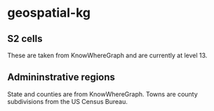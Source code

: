 # geospatial-kg

## S2 cells
These are taken from KnowWhereGraph and are currently at level 13.

## Admininstrative regions
State and counties are from KnowWhereGraph.
Towns are county subdivisions from the US Census Bureau.
